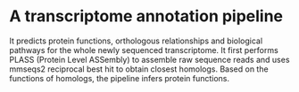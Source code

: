 # A transcriptome annotation pipeline
It predicts protein functions, orthologous relationships and biological pathways for the whole newly sequenced transcriptome.
It first performs PLASS (Protein Level ASSembly) to assemble raw sequence reads and uses mmseqs2 reciprocal best hit to obtain closest homologs.
Based on the functions of homologs, the pipeline infers protein functions.

